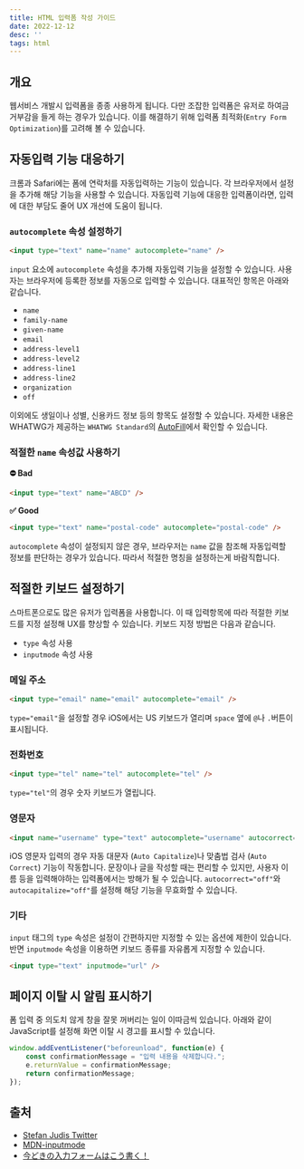 ```yaml
---
title: HTML 입력폼 작성 가이드
date: 2022-12-12
desc: ''
tags: html
---
```


## 개요
웹서비스 개발시 입력폼을 종종 사용하게 됩니다.
다만 조잡한 입력폼은 유저로 하여금 거부감을 들게 하는 경우가 있습니다.
이를 해결하기 위해 입력폼 최적화(`Entry Form Optimization`)를 고려해 볼 수 있습니다.


## 자동입력 기능 대응하기
크롬과 Safari에는 폼에 연락처를 자동입력하는 기능이 있습니다.
각 브라우저에서 설정을 추가해 해당 기능을 사용할 수  있습니다.
자동입력 기능에 대응한 입력폼이라면, 입력에 대한 부담도 줄어 UX 개선에 도움이 됩니다.

### `autocomplete` 속성 설정하기
```html
<input type="text" name="name" autocomplete="name" />
```
`input` 요소에 `autocomplete` 속성을 추가해 자동입력 기능을 설정할 수 있습니다. 사용자는 브라우저에 등록한 정보를 자동으로 입력할 수 있습니다. 대표적인 항목은 아래와 같습니다.
- `name`
- `family-name`
- `given-name`
- `email`
- `address-level1`
- `address-level2`
- `address-line1`
- `address-line2`
- `organization`
- `off`

이외에도 생일이나 성별, 신용카드 정보 등의 항목도 설정할 수 있습니다. 자세한 내용은 WHATWG가 제공하는 `WHATWG Standard`의 [AutoFill](https://html.spec.whatwg.org/multipage/forms.html#autofill)에서 확인할 수 있습니다.


### 적절한 `name` 속성값 사용하기

**⛔ Bad**
```html
<input type="text" name="ABCD" />
```

**✅ Good**
```html
<input type="text" name="postal-code" autocomplete="postal-code" />
```

`autocomplete` 속성이 설정되지 않은 경우, 브라우저는 `name` 값을 참조해 자동입력할 정보를 판단하는 경우가 있습니다. 따라서 적절한 명칭을 설정하는게 바람직합니다.



## 적절한 키보드 설정하기

스마트폰으로도 많은 유저가 입력폼을 사용합니다. 이 때 입력항목에 따라 적절한 키보드를 지정 설정해 UX를 향상할 수 있습니다. 키보드 지정 방법은 다음과 같습니다.
- `type` 속성 사용
- `inputmode` 속성 사용


### 메일 주소

```html
<input type="email" name="email" autocomplete="email" />
```

`type="email"`을 설정할 경우 iOS에서는 US 키보드가 열리며 `space` 옆에 `@`나 `.`버튼이 표시됩니다.


### 전화번호

```html
<input type="tel" name="tel" autocomplete="tel" />
```

`type="tel"`의 경우 숫자 키보드가 열립니다.


### 영문자
```html
<input name="username" type="text" autocomplete="username" autocorrect="off" autocapitalize="off" />
```

iOS 영문자 입력의 경우 자동 대문자 (`Auto Capitalize`)나 맞춤법 검사 (`Auto Correct`) 기능이 작동합니다. 문장이나 글을 작성할 때는 편리할 수 있지만, 사용자 이름 등을 입력해야하는 입력폼에서는 방해가 될 수 있습니다. `autocorrect="off"`와 `autocapitalize="off"`를 설정해 해당 기능을 무효화할 수 있습니다.


### 기타
`input` 태그의 `type` 속성은 설정이 간편하지만 지정할 수 있는 옵션에 제한이 있습니다. 반면 `inputmode` 속성을 이용하면 키보드 종류를 자유롭게 지정할 수 있습니다.

```html
<input type="text" inputmode="url" />
```


## 페이지 이탈 시 알림 표시하기

폼 입력 중 의도치 않게 창을 잘못 꺼버리는 일이 이따금씩 있습니다. 아래와 같이 JavaScript를 설정해 화면 이탈 시 경고를 표시할 수 있습니다.

```javascript
window.addEventListener("beforeunload", function(e) {
	const confirmationMessage = "입력 내용을 삭제합니다.";
	e.returnValue = confirmationMessage;
	return confirmationMessage;
});
```


## 출처
- [Stefan Judis Twitter](https://twitter.com/stefanjudis/status/1296749635290234882)
- [MDN-inputmode](https://developer.mozilla.org/ko/docs/Web/HTML/Global_attributes/inputmode)
- [今どきの入力フォームはこう書く！](https://ics.media/entry/11221/)